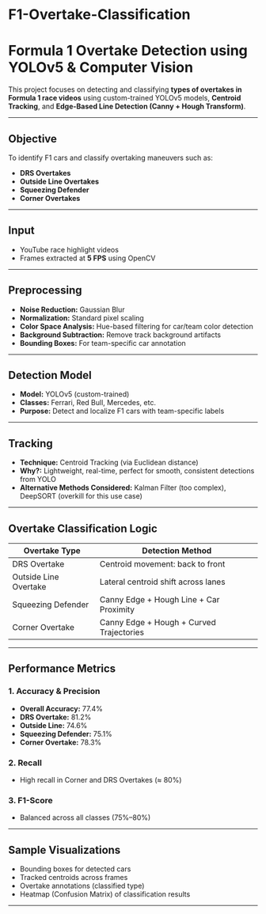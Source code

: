 # F1-Overtake-Classification

#  Formula 1 Overtake Detection using YOLOv5 & Computer Vision

This project focuses on detecting and classifying **types of overtakes in Formula 1 race videos** using custom-trained YOLOv5 models, **Centroid Tracking**, and **Edge-Based Line Detection (Canny + Hough Transform)**.

---

## Objective

To identify F1 cars and classify overtaking maneuvers such as:
- **DRS Overtakes**
- **Outside Line Overtakes**
- **Squeezing Defender**
- **Corner Overtakes**

---

##  Input

- YouTube race highlight videos
- Frames extracted at **5 FPS** using OpenCV

---

##  Preprocessing

- **Noise Reduction:** Gaussian Blur
- **Normalization:** Standard pixel scaling
- **Color Space Analysis:** Hue-based filtering for car/team color detection
- **Background Subtraction:** Remove track background artifacts
- **Bounding Boxes:** For team-specific car annotation

---

## Detection Model

- **Model:** YOLOv5 (custom-trained)
- **Classes:** Ferrari, Red Bull, Mercedes, etc.
- **Purpose:** Detect and localize F1 cars with team-specific labels

---

##  Tracking

- **Technique:** Centroid Tracking (via Euclidean distance)
- **Why?:** Lightweight, real-time, perfect for smooth, consistent detections from YOLO
- **Alternative Methods Considered:** Kalman Filter (too complex), DeepSORT (overkill for this use case)

---

##  Overtake Classification Logic

| Overtake Type          | Detection Method                       |
|------------------------|----------------------------------------|
| DRS Overtake           | Centroid movement: back to front       |
| Outside Line Overtake  | Lateral centroid shift across lanes    |
| Squeezing Defender     | Canny Edge + Hough Line + Car Proximity |
| Corner Overtake        | Canny Edge + Hough + Curved Trajectories |

---

##  Performance Metrics

### 1. Accuracy & Precision
- **Overall Accuracy:** 77.4%
- **DRS Overtake:** 81.2%
- **Outside Line:** 74.6%
- **Squeezing Defender:** 75.1%
- **Corner Overtake:** 78.3%

### 2. Recall
- High recall in Corner and DRS Overtakes (≈ 80%)

### 3. F1-Score
- Balanced across all classes (75%–80%)

---

##  Sample Visualizations

-  Bounding boxes for detected cars
-  Tracked centroids across frames
-  Overtake annotations (classified type)
-  Heatmap (Confusion Matrix) of classification results

---
